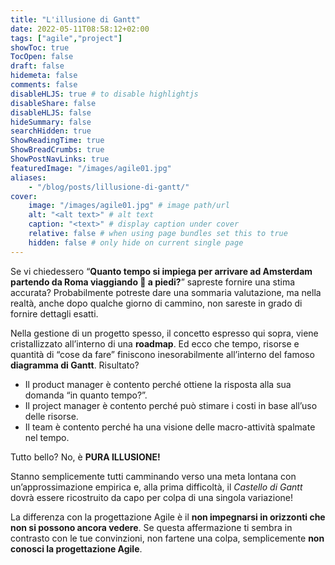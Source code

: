 ```yaml
---
title: "L'illusione di Gantt"
date: 2022-05-11T08:58:12+02:00
tags: ["agile","project"]
showToc: true
TocOpen: false
draft: false
hidemeta: false
comments: false
disableHLJS: true # to disable highlightjs
disableShare: false
disableHLJS: false
hideSummary: false
searchHidden: true
ShowReadingTime: true
ShowBreadCrumbs: true
ShowPostNavLinks: true
featuredImage: "/images/agile01.jpg"
aliases:
    - "/blog/posts/lillusione-di-gantt/"
cover:
    image: "/images/agile01.jpg" # image path/url
    alt: "<alt text>" # alt text
    caption: "<text>" # display caption under cover
    relative: false # when using page bundles set this to true
    hidden: false # only hide on current single page
---
```

Se vi chiedessero “**Quanto tempo si impiega per arrivare ad Amsterdam partendo da Roma viaggiando 🚶 a piedi?**” sapreste fornire una stima accurata? Probabilmente potreste dare una sommaria valutazione, ma nella realtà, anche dopo qualche giorno di cammino, non sareste in grado di fornire dettagli esatti.

Nella gestione di un progetto spesso, il concetto espresso qui sopra, viene cristallizzato all’interno di una **roadmap**. Ed ecco che tempo, risorse e quantità di “cose da fare” finiscono inesorabilmente all’interno del famoso **diagramma di Gantt**. Risultato? 

- Il product manager è contento perché ottiene la risposta alla sua domanda “in quanto tempo?”.
- Il project manager è contento perché può stimare i costi in base all’uso delle risorse.
- Il team è contento perché ha una visione delle macro-attività spalmate nel tempo.

Tutto bello? No, è **PURA ILLUSIONE!**

Stanno semplicemente tutti camminando verso una meta lontana con un’approssimazione empirica e, alla prima difficoltà, il *Castello di Gantt* dovrà essere ricostruito da capo per colpa di una singola variazione!

La differenza con la progettazione Agile è il **non impegnarsi in orizzonti che non si possono ancora vedere**. Se questa affermazione ti sembra in contrasto con le tue convinzioni, non fartene una colpa, semplicemente **non conosci la progettazione Agile**.

